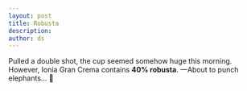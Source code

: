 ```yaml
---
layout: post
title: Robusta
description:
author: ds
---
```


Pulled a double shot, the cup seemed somehow huge this morning. However, Ionia Gran Crema contains __40% robusta__.
—About to punch elephants… 🐘 
